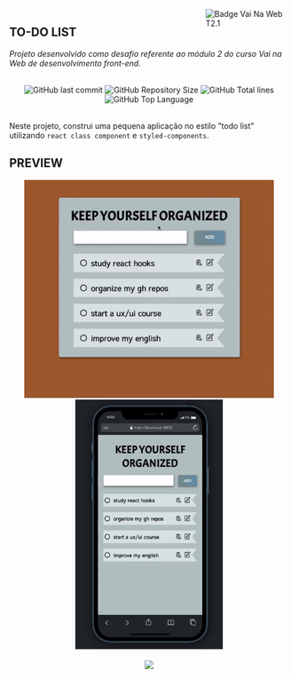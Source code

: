 <img src="https://i.ibb.co/QpLTKSz/badge-M2-T2.png" alt="Badge Vai Na Web T2.1" width="150" align="right">

## TO-DO LIST

<i>Projeto desenvolvido como desafio referente ao módulo 2 do curso Vai na Web de desenvolvimento front-end. </i><br><br>

<div align="center">
    <img alt="GitHub last commit" src="https://img.shields.io/github/last-commit/sophiacrds/TodoList-VNW?color=khaki">
    <img alt="GitHub Repository Size" src="https://img.shields.io/github/repo-size/sophiacrds/TodoList-VNW?color=white">
    <img alt="GitHub Total lines" src="https://img.shields.io/tokei/lines/github/sophiacrds/TodoList-VNW?color=white">
    <img alt="GitHub Top Language" src="https://img.shields.io/github/languages/top/sophiacrds/TodoList-VNW?color=white">

</div><br>

Neste projeto, construi uma pequena aplicação no estilo "todo list" utilizando `react class component` e `styled-components`.

## PREVIEW

<div align="center">
  <img src="./src/assets/demo/demo-desktop.gif" width="450px">
  <img src="./src/assets/demo/demo-mobile.gif" height="450px">
</div>
<br>

<div align="center">
    <a href="https://www.linkedin.com/in/sophia-leão-733880101/" alt="Linkedin"><img src="https://img.shields.io/badge/-Sophia Leão-white?style=flat&logo=Linkedin&logoColor=black"></a>
</div>
